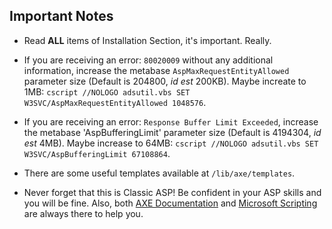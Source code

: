 Important Notes
---------------

- Read **ALL** items of Installation Section, it's important. Really.

- If you are receiving an error: `80020009` without any additional information, increase the metabase `AspMaxRequestEntityAllowed` parameter size (Default is 204800, _id est_ 200KB). Maybe increate to 1MB: `cscript //NOLOGO adsutil.vbs SET W3SVC/AspMaxRequestEntityAllowed 1048576`.

- If you are receiving an error: `Response Buffer Limit Exceeded`, increase the metabase 'AspBufferingLimit' parameter size (Default is 4194304, _id est_ 4MB). Maybe increase to 64MB: `cscript //NOLOGO adsutil.vbs SET W3SVC/AspBufferingLimit 67108864`.

- There are some useful templates available at `/lib/axe/templates`.

- Never forget that this is Classic ASP! Be confident in your ASP skills and you will be fine. Also, both [AXE Documentation](/lib/axe/docs/) and [Microsoft Scripting](http://msdn.microsoft.com/en-us/library/ms950396.aspx) are always there to help you.


